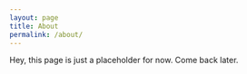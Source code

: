 ```yaml
---
layout: page
title: About
permalink: /about/
---
```


Hey, this page is just a placeholder for now.
Come back later.